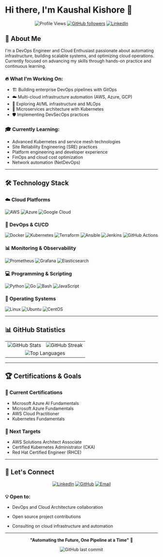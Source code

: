 # Hi there, I'm Kaushal Kishore 👋

<div align="center">
  
![Profile Views](https://komarev.com/ghpvc/?username=kaushalacts&label=Profile%20Views&color=blueviolet&style=for-the-badge)
[![GitHub followers](https://img.shields.io/github/followers/kaushalacts?label=Followers&style=for-the-badge&color=purple)](https://github.com/kaushalacts)
[![LinkedIn](https://img.shields.io/badge/LinkedIn-Connect-blue?style=for-the-badge&logo=linkedin)](https://www.linkedin.com/in/kaushalacts/)

</div>

## 🚀 About Me

I'm a DevOps Engineer and Cloud Enthusiast passionate about automating infrastructure, building scalable systems, and optimizing cloud operations. Currently focused on advancing my skills through hands-on practice and continuous learning.

### 🔥 What I'm Working On:
- 🏗️ Building enterprise DevOps pipelines with GitOps
- ☁️ Multi-cloud infrastructure automation (AWS, Azure, GCP)
- 🤖 Exploring AI/ML infrastructure and MLOps
- 🔧 Microservices architecture with Kubernetes
- 🛡️ Implementing DevSecOps practices

### 🎓 Currently Learning:
- Advanced Kubernetes and service mesh technologies
- Site Reliability Engineering (SRE) practices
- Platform engineering and developer experience
- FinOps and cloud cost optimization
- Network automation (NetDevOps)

---

## 🛠️ Technology Stack

### ☁️ Cloud Platforms
![AWS](https://img.shields.io/badge/AWS-FF9900?style=for-the-badge&logo=amazon-aws&logoColor=white)
![Azure](https://img.shields.io/badge/Microsoft_Azure-0078D4?style=for-the-badge&logo=microsoft-azure&logoColor=white)
![Google Cloud](https://img.shields.io/badge/Google_Cloud-4285F4?style=for-the-badge&logo=google-cloud&logoColor=white)

### 🚀 DevOps & CI/CD
![Docker](https://img.shields.io/badge/Docker-2496ED?style=for-the-badge&logo=docker&logoColor=white)
![Kubernetes](https://img.shields.io/badge/Kubernetes-326CE5?style=for-the-badge&logo=kubernetes&logoColor=white)
![Terraform](https://img.shields.io/badge/Terraform-623CE4?style=for-the-badge&logo=terraform&logoColor=white)
![Ansible](https://img.shields.io/badge/Ansible-EE0000?style=for-the-badge&logo=ansible&logoColor=white)
![Jenkins](https://img.shields.io/badge/Jenkins-D24939?style=for-the-badge&logo=jenkins&logoColor=white)
![GitHub Actions](https://img.shields.io/badge/GitHub_Actions-2088FF?style=for-the-badge&logo=github-actions&logoColor=white)

### 📊 Monitoring & Observability
![Prometheus](https://img.shields.io/badge/Prometheus-E6522C?style=for-the-badge&logo=prometheus&logoColor=white)
![Grafana](https://img.shields.io/badge/Grafana-F46800?style=for-the-badge&logo=grafana&logoColor=white)
![Elasticsearch](https://img.shields.io/badge/Elasticsearch-005571?style=for-the-badge&logo=elasticsearch&logoColor=white)

### 💻 Programming & Scripting
![Python](https://img.shields.io/badge/Python-3776AB?style=for-the-badge&logo=python&logoColor=white)
![Go](https://img.shields.io/badge/Go-00ADD8?style=for-the-badge&logo=go&logoColor=white)
![Bash](https://img.shields.io/badge/GNU%20Bash-4EAA25?style=for-the-badge&logo=gnu-bash&logoColor=white)
![JavaScript](https://img.shields.io/badge/JavaScript-F7DF1E?style=for-the-badge&logo=javascript&logoColor=black)

### 🐧 Operating Systems
![Linux](https://img.shields.io/badge/Linux-FCC624?style=for-the-badge&logo=linux&logoColor=black)
![Ubuntu](https://img.shields.io/badge/Ubuntu-E95420?style=for-the-badge&logo=ubuntu&logoColor=white)
![CentOS](https://img.shields.io/badge/CentOS-262577?style=for-the-badge&logo=centos&logoColor=white)

---

## 📊 GitHub Statistics

<div align="center">
<table>
<tr>
<td>
<img src="https://github-readme-stats.vercel.app/api?username=kaushalacts&show_icons=true&theme=tokyonight&hide_border=true&include_all_commits=true&count_private=true" alt="GitHub Stats" />
</td>
<td>
<img src="https://github-readme-streak-stats.herokuapp.com/?user=kaushalacts&theme=tokyonight&hide_border=true" alt="GitHub Streak" />
</td>
</tr>
<tr>
<td colspan="2" align="center">
<img src="https://github-readme-stats.vercel.app/api/top-langs/?username=kaushalacts&layout=compact&theme=tokyonight&hide_border=true" alt="Top Languages" />
</td>
</tr>
</table>
</div>

---

## 🏆 Certifications & Goals

### 📜 Current Certifications
- Microsoft Azure AI Fundamentals
- Microsoft Azure Fundamentals
- AWS Cloud Practitioner
- Kubernetes Fundamentals

### 🎯 Next Targets
- AWS Solutions Architect Associate
- Certified Kubernetes Administrator (CKA)
- Red Hat Certified Engineer (RHCE)

---

## 🤝 Let's Connect

<div align="center">

[![LinkedIn](https://img.shields.io/badge/LinkedIn-0077B5?style=for-the-badge&logo=linkedin&logoColor=white)](https://www.linkedin.com/in/kaushalacts/)
[![GitHub](https://img.shields.io/badge/GitHub-100000?style=for-the-badge&logo=github&logoColor=white)](https://github.com/kaushalacts)
[![Email](https://img.shields.io/badge/Email-D14836?style=for-the-badge&logo=gmail&logoColor=white)](mailto:kaushalkishoremnt2000@gmail.com)

</div>

### 💡 Open to:
- DevOps and Cloud Architecture collaboration
- Open source project contributions
  
- Consulting on cloud infrastructure and automation

---

<div align="center">

**"Automating the Future, One Pipeline at a Time"** 🚀

![GitHub last commit](https://img.shields.io/github/last-commit/kaushalacts/kaushalacts?style=flat-square&color=9D4EDD)

</div>
